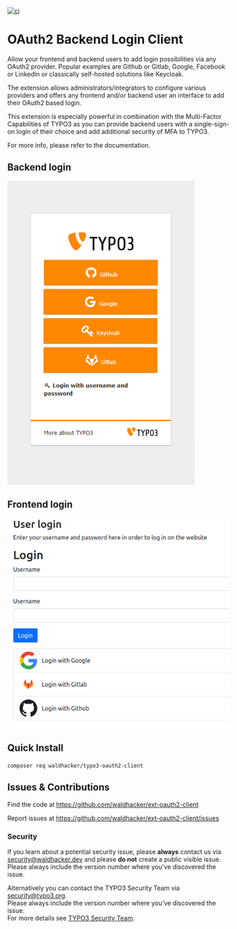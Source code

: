 [![ci](https://github.com/waldhacker/ext-oauth2-client/actions/workflows/ci.yml/badge.svg)](https://github.com/waldhacker/ext-oauth2-client/actions/workflows/ci.yml)

# OAuth2 Backend Login Client

Allow your frontend and backend users to add login possibilities via any OAuth2 provider. Popular examples are Github or Gitlab, Google, Facebook or LinkedIn or classically self-hosted solutions like Keycloak.

The extension allows administrators/integrators to configure various providers and offers any frontend and/or backend user an interface to add their OAuth2 based login.

This extension is especially powerful in combination with the Multi-Factor Capabilities of TYPO3 as you can provide backend users with a single-sign-on login of their choice and add additional security of MFA
to TYPO3.

For more info, please refer to the documentation.

## Backend login

![Image of Dashboards](Documentation/Images/Backend/loginScreen.png)

## Frontend login

![Image of Dashboards](Documentation/Images/Frontend/loginScreen.png)

## Quick Install

`composer req waldhacker/typo3-oauth2-client`

## Issues & Contributions

Find the code at https://github.com/waldhacker/ext-oauth2-client

Report issues at https://github.com/waldhacker/ext-oauth2-client/issues

### Security

If you learn about a potential security issue, please **always** contact us via security@waldhacker.dev and please **do not** create a public visible issue.  
Please always include the version number where you've discovered the issue.  

Alternatively you can contact the TYPO3 Security Team via security@typo3.org.  
Please always include the version number where you've discovered the issue.  
For more details see [TYPO3 Security Team](https://typo3.org/community/teams/security/).
